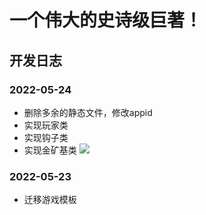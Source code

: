 # 一个伟大的史诗级巨著！

## 开发日志

### 2022-05-24
- 删除多余的静态文件，修改appid
- 实现玩家类
- 实现钩子类
- 实现金矿基类
![](https://picgo-yangqing.oss-cn-hangzhou.aliyuncs.com/img/20220524203558.png)

### 2022-05-23
- 迁移游戏模板